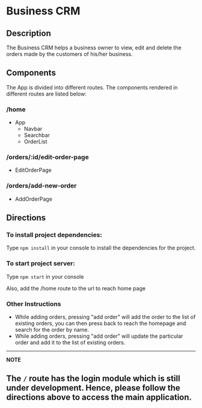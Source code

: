 # Business CRM

## Description
The Business CRM helps a business owner to view, edit and delete the orders made by the customers of his/her business. 

## Components
The App is divided into different routes. The components rendered in different routes are listed below:

### /home
* App
  * Navbar
  * Searchbar
  * OrderList
  
### /orders/:id/edit-order-page
* EditOrderPage

### /orders/add-new-order
* AddOrderPage


## Directions

### To install project dependencies:
Type `npm install` in your console to install the dependencies for the project.

### To start project server:
Type `npm start` in your console

Also, add the /home route to the url to reach home page

### Other Instructions
* While adding orders, pressing "add order" will add the order to the list of existing orders, 
  you can then press back to reach the homepage and search for the order by name.
* While adding orders, pressing "add order" will update the particular order and add it to the list of existing orders.

---
**NOTE**

The `/` route has the login module which is still under development. Hence, please follow the directions above to access the main application.
---

